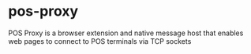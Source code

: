 # pos-proxy
POS Proxy is a browser extension and native message host that enables web pages to connect to POS terminals via TCP sockets
